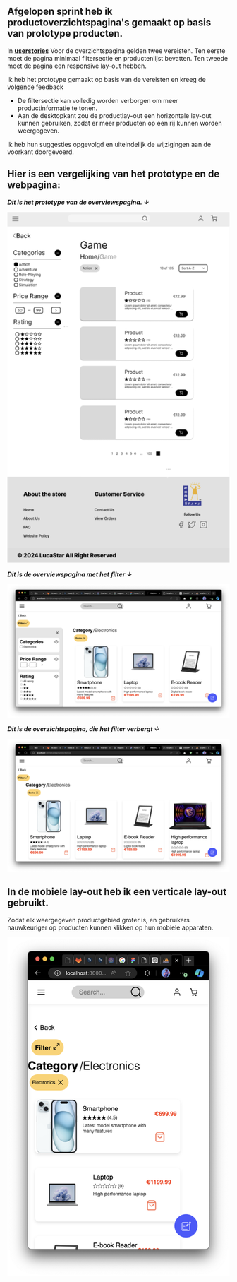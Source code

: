 ## Afgelopen sprint heb ik productoverzichtspagina's gemaakt op basis van prototype producten.

In [**userstories**](https://gitlab.fdmci.hva.nl/propedeuse-hbo-ict/onderwijs/2023-2024/out-b-se-bim/blok-4/caaruujuuwoo65/-/issues/29?work_item_iid=53) Voor de overzichtspagina gelden twee vereisten. Ten eerste moet de pagina minimaal filtersectie en productenlijst bevatten. Ten tweede moet de pagina een responsive lay-out hebben.

Ik heb het prototype gemaakt op basis van de vereisten en kreeg de volgende feedback

- De filtersectie kan volledig worden verborgen om meer productinformatie te tonen.
- Aan de desktopkant zou de productlay-out een horizontale lay-out kunnen gebruiken, zodat er meer producten op een rij kunnen worden weergegeven.

Ik heb hun suggesties opgevolgd en uiteindelijk de wijzigingen aan de voorkant doorgevoerd.

## Hier is een vergelijking van het prototype en de webpagina:

**_Dit is het prototype van de overviewspagina. ↓_**

![Untitled](image/prototype.png)

**_Dit is de overviewspagina met het filter ↓_**

![Untitled](image/overviewpage_1_.png)

_**Dit is de overzichtspagina, die het filter verbergt ↓**_

![Untitled](image/overviewpage_2_.png)


## In de mobiele lay-out heb ik een verticale lay-out gebruikt.
Zodat elk weergegeven productgebied groter is, en gebruikers nauwkeuriger op producten kunnen klikken op hun mobiele apparaten.

![Untitled](image/overviewpage_3_.png)


